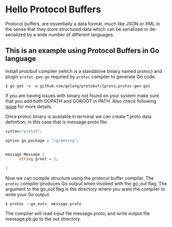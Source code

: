 # Hello Protocol Buffers

Protocol buffers, are essentially a data format, much like JSON or XML in the sense that they store structured data which can be serialized or de-serialized by a wide number of different languages.

## This is an example using Protocol Buffers in Go language

Install protobuf compiler (which is a standalone binary named protoc) and plugin `protoc-gen-go` requried by `protoc` compiler to generate Go code.

` $ go get -v -u github.com/golang/protobuf/{proto,protoc-gen-go} `

If you are having issues with binary not found on your system make sure that you add both GOPATH and GOROOT in PATH. Also check following [issue](https://github.com/golang/protobuf/issues/795) for more details.

Once protoc binary is available in terminal we can create *.proto data definition; in this case that is message.proto file:

```go
syntax="proto3";

option go_package = "/greeting";


message Message {
      string greet = 1;

}
```

Now we can compile structure using the protocol buffer compiler.
The `protoc` compiler produces Go output when invoked with the go_out flag. The argument to the go_out flag is the directory where you want the compiler to write your Go output.

` $ protoc --go_out=. message.proto `

The compiler will read input file message.proto, and write output file message.pb.go to the out directory.
